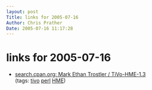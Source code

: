 ```yaml
---
layout: post
Title: links for 2005-07-16  
Author: Chris Prather
Date: 2005-07-16 11:17:28
---
```


# links for 2005-07-16
<ul class="delicious">
	<li>
		<div class="delicious-link"><a href="http://search.cpan.org/~metzzo/TiVo-HME-1.3/">search.cpan.org: Mark Ethan Trostler / TiVo-HME-1.3</a></div>
		<div class="delicious-tags">(tags: <a href="http://del.icio.us/perigrin/tivo">tivo</a> <a href="http://del.icio.us/perigrin/perl">perl</a> <a href="http://del.icio.us/perigrin/HME">HME</a>)</div>
	</li>
</ul>

